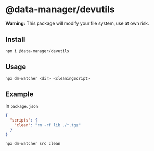 # @data-manager/devutils

__Warning:__ This package will modify your file system, use at own risk.

## Install

`npm i @data-manager/devutils`

## Usage

`npx dm-watcher <dir> <cleaningScript>`

## Example

In `package.json`

```json
{
  "scripts": {
    "clean": "rm -rf lib ./*.tgz"
  }
}
```

`npx dm-watcher src clean`
